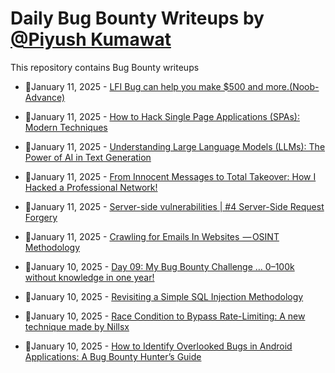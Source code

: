 # Daily Bug Bounty Writeups by [@Piyush Kumawat](https://twitter.com/piyush_supiy) 
This repository contains Bug Bounty writeups

<!-- BLOG-POST-LIST:START -->
 - 💯January 11, 2025 - [LFI Bug can help you make $500 and more.&lpar;Noob-Advance&rpar;](https://medium.com/@anandrishav2228/lfi-bug-can-help-you-make-500-and-more-noob-advance-be001cb2d152?source=rss------bug_bounty-5) 

 - 💯January 11, 2025 - [How to Hack Single Page Applications &lpar;SPAs&rpar;: Modern Techniques](https://medium.com/@bootstrapsecurity/how-to-hack-single-page-applications-spas-modern-techniques-4f69c020b0ff?source=rss------bug_bounty-5) 

 - 💯January 11, 2025 - [Understanding Large Language Models &lpar;LLMs&rpar;: The Power of AI in Text Generation](https://medium.com/@paritoshblogs/understanding-large-language-models-llms-the-power-of-ai-in-text-generation-dce8c1ddeb7b?source=rss------bug_bounty-5) 

 - 💯January 11, 2025 - [From Innocent Messages to Total Takeover: How I Hacked a Professional Network!](https://medium.com/@lordofheaven1234/from-innocent-messages-to-total-takeover-how-i-hacked-a-professional-network-2033537d5d6a?source=rss------bug_bounty-5) 

 - 💯January 11, 2025 - [Server-side vulnerabilities | #4 Server-Side Request Forgery](https://medium.com/@agapehearts/server-side-vulnerabilities-4-server-side-request-forgery-71b7c525eadc?source=rss------bug_bounty-5) 

 - 💯January 11, 2025 - [Crawling for Emails In Websites  — OSINT Methodology](https://osintteam.blog/crawling-for-emails-in-websites-osint-methodology-602e2b274c6e?source=rss------bug_bounty-5) 

 - 💯January 10, 2025 - [Day 09: My Bug Bounty Challenge … 0–100k without knowledge in one year!](https://medium.com/@dogxxx10/day-09-my-bug-bounty-challenge-0-100k-without-knowledge-in-one-year-220c7c6bb0cf?source=rss------bug_bounty-5) 

 - 💯January 10, 2025 - [Revisiting a Simple SQL Injection Methodology](https://infosecwriteups.com/revisiting-a-simple-sql-injection-methodology-ecd42634a21e?source=rss------bug_bounty-5) 

 - 💯January 10, 2025 - [Race Condition to Bypass Rate-Limiting: A new technique made by Nillsx](https://infosecwriteups.com/race-condition-to-bypass-rate-limiting-a-new-technique-made-by-nillsx-6a60f41dbae6?source=rss------bug_bounty-5) 

 - 💯January 10, 2025 - [How to Identify Overlooked Bugs in Android Applications: A Bug Bounty Hunter’s Guide](https://bitpanic.medium.com/how-to-identify-overlooked-bugs-in-android-applications-a-bug-bounty-hunters-guide-5c194ed283a4?source=rss------bug_bounty-5) 
<!-- BLOG-POST-LIST:END -->

